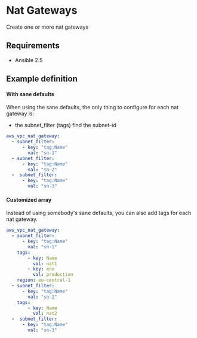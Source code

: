 # Nat Gateways

Create one or more nat gateways

## Requirements

* Ansible 2.5

## Example definition

#### With sane defaults
When using the sane defaults, the only thing to configure for each nat gateway is:

* the subnet_filter (tags) find the subnet-id

```yml
aws_vpc_nat_gateway:
  - subnet_filter:
      - key: "tag:Name"
        val: "sn-1"
  - subnet_filter:
      - key: "tag:Name"
        val: "sn-2"
  -  subnet_filter:
      - key: "tag:Name"
        val: "sn-3"
```

#### Customized array
Instead of using somebody's sane defaults, you can also add tags for each nat gateway.

```yml
aws_vpc_nat_gateway:
  - subnet_filter:
      - key: "tag:Name"
        val: "sn-1"
    tags:
        - key: Name
          val: nat1
        - key: env
          val: production
    region: eu-central-1
  - subnet_filter:
      - key: "tag:Name"
        val: "sn-2"
    tags:
        - key: Name
          val: nat2
  -  subnet_filter:
      - key: "tag:Name"
        val: "sn-3"
```
